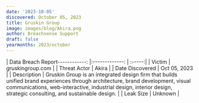 ```yaml
---
date: '2023-10-05'
discovered: October 05, 2023
title: Gruskin Group
image: images/blog/Akira.png
author: Breachsense Support
draft: false
yearmonths: 2023/october
---
```


| Data Breach Report------------:     |:-------------:    | :-----:|
| Victim      | gruskingroup.com      | 
| Threat Actor      | Akira      | 
| Date Discovered      | Oct 05, 2023      | 
| Description      | Gruskin Group is an integrated design firm that builds unified brand experiences through architecture, brand development, visual communications, web-interactive, industrial design, interior design, strategic consulting, and sustainable design.      | 
| Leak Size      | Unknown      | 

